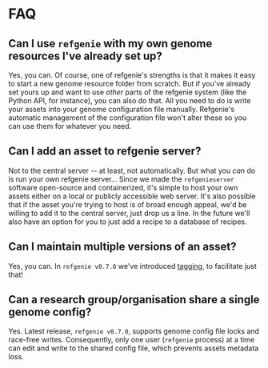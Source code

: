 # FAQ

## Can I use `refgenie` with my own genome resources I've already set up?

Yes, you can. Of course, one of refgenie's strengths is that it makes it easy to start a new genome resource folder from scratch. But if you've already set yours up and want to use *other* parts of the refgenie system (like the Python API, for instance), you can also do that. All you need to do is write your assets into your genome configuration file manually. Refgenie's automatic management of the configuration file won't alter these so you can use them for whatever you need.

## Can I add an asset to refgenie server?

Not to the central server -- at least, not automatically. But what you *can* do is run your own refgenie server... Since we made the `refgenieserver` software open-source and containerized, it's simple to host your own assets either on a local or publicly accessible web server. It's also possible that if the asset you're trying to host is of broad enough appeal, we'd be willing to add it to the central server, just drop us a line. In the future we'll also have an option for you to just add a recipe to a database of recipes.

## Can I maintain multiple versions of an asset?

Yes, you can. In `refgenie v0.7.0` we've introduced [tagging](tag.md), to facilitate just that!

## Can a research group/organisation share a single genome config?

Yes. Latest release, `refgenie v0.7.0`, supports genome config file locks and race-free writes. Consequently, only one user (`refgenie` process) at a time can edit and write to the shared config file, which prevents assets metadata loss. 